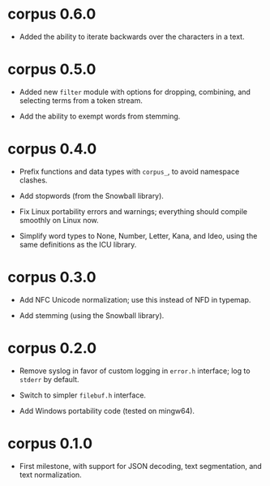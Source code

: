 # corpus 0.6.0

* Added the ability to iterate backwards over the characters in a text.


# corpus 0.5.0

* Added new `filter` module with options for dropping, combining, and
  selecting terms from a token stream.

* Add the ability to exempt words from stemming.


# corpus 0.4.0

* Prefix functions and data types with `corpus_`, to avoid namespace
  clashes.

* Add stopwords (from the Snowball library).

* Fix Linux portability errors and warnings; everything should compile
  smoothly on Linux now.

* Simplify word types to None, Number, Letter, Kana, and Ideo, using
  the same definitions as the ICU library.


# corpus 0.3.0

* Add NFC Unicode normalization; use this instead of NFD in typemap.

* Add stemming (using the Snowball library).


# corpus 0.2.0

* Remove syslog in favor of custom logging in `error.h` interface;
  log to `stderr` by default.

* Switch to simpler `filebuf.h` interface.

* Add Windows portability code (tested on mingw64).


# corpus 0.1.0

* First milestone, with support for JSON decoding, text segmentation,
  and text normalization.

